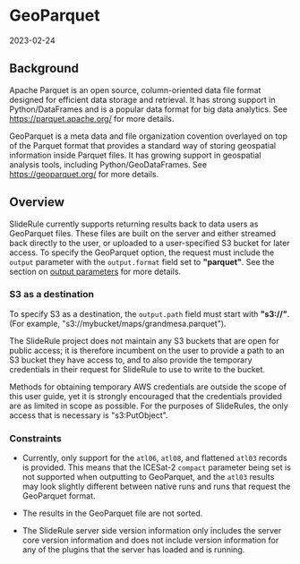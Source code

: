 # GeoParquet

2023-02-24

## Background

Apache Parquet is an open source, column-oriented data file format designed for efficient data storage and retrieval. It has strong support in Python/DataFrames and is a popular data format for big data analytics.  See https://parquet.apache.org/ for more details.

GeoParquet is a meta data and file organization covention overlayed on top of the Parquet format that provides a standard way of storing geospatial information inside Parquet files.  It has growing support in geospatial analysis tools, including Python/GeoDataFrames.  See https://geoparquet.org/ for more details.

## Overview

SlideRule currently supports returning results back to data users as GeoParquet files.  These files are built on the server and either streamed back directly to the user, or uploaded to a user-specified S3 bucket for later access. To specify the GeoParquet option, the request must include the `output` parameter with the `output.format` field set to **"parquet"**. See the section on [output parameters](./SlideRule.html#output-parameters) for more details.


### S3 as a destination

To specify S3 as a destination, the `output.path` field must start with **"s3://"**.  (For example, "s3://mybucket/maps/grandmesa.parquet").

The SlideRule project does not maintain any S3 buckets that are open for public access; it is therefore incumbent on the user to provide a path to an S3 bucket they have access to, and to also provide the temporary credentials in their request for SlideRule to use to write to the bucket.

Methods for obtaining temporary AWS credentials are outside the scope of this user guide, yet it is strongly encouraged that the credentials provided are as limited in scope as possible.  For the purposes of SlideRules, the only access that is necessary is "s3:PutObject".


### Constraints

* Currently, only support for the `atl06`, `atl08`, and flattened `atl03` records is provided.  This means that the ICESat-2 `compact` parameter being set is not supported when outputting to GeoParquet, and the `atl03` results may look slightly different between native runs and runs that request the GeoParquet format.

* The results in the GeoParquet file are not sorted.

* The SlideRule server side version information only includes the server core version information and does not include version information for any of the plugins that the server has loaded and is running.
